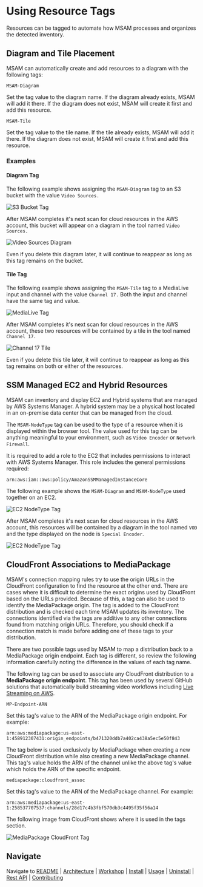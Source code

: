 # Using Resource Tags

Resources can be tagged to automate how MSAM processes and organizes the detected inventory.

## Diagram and Tile Placement

MSAM can automatically create and add resources to a diagram with the following tags:

`MSAM-Diagram`

Set the tag value to the diagram name. If the diagram already exists, MSAM will add it there. If the diagram does not exist, MSAM will create it first and add this resource.

`MSAM-Tile`

Set the tag value to the tile name. If the tile already exists, MSAM will add it there. If the diagram does not exist, MSAM will create it first and add this resource.

### Examples

#### Diagram Tag

The following example shows assigning the `MSAM-Diagram` tag to an S3 bucket with the value `Video Sources.` 

![S3 Bucket Tag](images/S3-diagram-tag.png)

After MSAM completes it's next scan for cloud resources in the AWS account, this bucket will appear on a diagram in the tool named `Video Sources.`

![Video Sources Diagram](images/video-sources-diagram-tag.png)

Even if you delete this diagram later, it will continue to reappear as long as this tag remains on the bucket.

#### Tile Tag

The following example shows assigning the `MSAM-Tile` tag to a MediaLive input and channel with the value `Channel 17.` Both the input and channel have the same tag and value.

![MediaLive Tag](images/tile-tag-input-channel.png)

After MSAM completes it's next scan for cloud resources in the AWS account, these two resources will be contained by a tile in the tool named `Channel 17.`

![Channel 17 Tile](images/tag-generated-tile.png)

Even if you delete this tile later, it will continue to reappear as long as this tag remains on both or either of the resources.

## SSM Managed EC2 and Hybrid Resources

MSAM can inventory and display EC2 and Hybrid systems that are managed by AWS Systems Manager. A hybrid system may be a physical host located in an on-premise data center that can be managed from the cloud.

The `MSAM-NodeType` tag can be used to the type of a resource when it is displayed within the browser tool. The value used for this tag can be anything meaningful to your environment, such as `Video Encoder` or `Network Firewall`.

It is required to add a role to the EC2 that includes permissions to interact with AWS Systems Manager. This role includes the general permissions required: 

`arn:aws:iam::aws:policy/AmazonSSMManagedInstanceCore`

The following example shows the `MSAM-Diagram` and `MSAM-NodeType` used together on an EC2.

![EC2 NodeType Tag](images/ec2-nodetype.png)

After MSAM completes it's next scan for cloud resources in the AWS account, this resources will be contained by a diagram in the tool named `VOD` and the type displayed on the node is `Special Encoder`.

![EC2 NodeType Tag](images/ec2-diagram-nodetype.png)

## CloudFront Associations to MediaPackage

MSAM's connection mapping rules try to use the origin URLs in the CloudFront configuration to find the resource at the other end. There are cases where it is difficult to determine the exact origins used by CloudFront based on the URLs provided. Because of this, a tag can also be used to identify the MediaPackage origin. The tag is added to the CloudFront distribution and is checked each time MSAM updates its inventory. The connections identified via the tags are additive to any other connections found from matching origin URLs. Therefore, you should check if a connection match is made before adding one of these tags to your distribution.

There are two possible tags used by MSAM to map a distribution back to a MediaPackage origin endpoint. Each tag is different, so review the following information carefully noting the difference in the values of each tag name.

The following tag can be used to associate any CloudFront distribution to a **MediaPackage origin endpoint**. This tag has been used by several GitHub solutions that automatically build streaming video workflows including [Live Streaming on AWS](https://github.com/awslabs/live-stream-on-aws). 

`MP-Endpoint-ARN`

Set this tag's value to the ARN of the MediaPackage origin endpoint. For example:

`arn:aws:mediapackage:us-east-1:458912307431:origin_endpoints/b471320ddb7a402ca438a5ec5e50f843`

The tag below is used exclusively by MediaPackage when creating a new CloudFront distribution while also creating a new MediaPackage channel. This tag's value holds the ARN of the channel unlike the above tag's value which holds the ARN of the specific endpoint.

`mediapackage:cloudfront_assoc`

Set this tag's value to the ARN of the MediaPackage channel. For example:

`arn:aws:mediapackage:us-east-1:258537707537:channels/28d17c4b3fbf570db3c4495f35f56a14`

The following image from CloudFront shows where it is used in the tags section.

![MediaPackage CloudFront Tag](images/mediapackage-cloudfront-tag.png)


## Navigate

Navigate to [README](README.md) | [Architecture](docs/README.md) |  [Workshop](WORKSHOP.md) | [Install](INSTALL.md) | [Usage](USAGE.md) | [Uninstall](UNINSTALL.md) | [Rest API](REST_API.md) | [Contributing](CONTRIBUTING.md)
